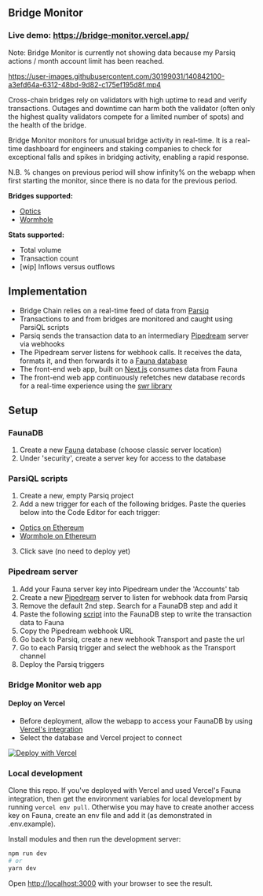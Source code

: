 ## Bridge Monitor

### Live demo: https://bridge-monitor.vercel.app/

Note: Bridge Monitor is currently not showing data because my Parsiq actions / month account limit has been reached.

https://user-images.githubusercontent.com/30199031/140842100-a3efd64a-6312-48bd-9d82-c175ef195d8f.mp4

Cross-chain bridges rely on validators with high uptime to read and verify transactions. Outages and downtime can harm both the validator (often only the highest quality validators compete for a limited number of spots) and the health of the bridge.

Bridge Monitor monitors for unusual bridge activity in real-time. It is a real-time dashboard for engineers and staking companies to check for exceptional falls and spikes in bridging activity, enabling a rapid response.

N.B. % changes on previous period will show infinity% on the webapp when first starting the monitor, since there is no data for the previous period.

**Bridges supported:**
- [Optics](https://docs.celo.org/celo-codebase/protocol/optics)
- [Wormhole](https://wormholebridge.com/)

**Stats supported:**

- Total volume
- Transaction count
- [wip] Inflows versus outflows


## Implementation
- Bridge Chain relies on a real-time feed of data from [Parsiq](https://www.parsiq.net/en/)
- Transactions to and from bridges are monitored and caught using ParsiQL scripts
- Parsiq sends the transaction data to an intermediary [Pipedream](https://pipedream.com/) server via webhooks
- The Pipedream server listens for webhook calls. It receives the data, formats it, and then forwards it to a [Fauna database](https://fauna.com/)
- The front-end web app, built on [Next.js](https://nextjs.org/) consumes data from Fauna
- The front-end web app continuously refetches new database records for a real-time experience using the [swr library](https://swr.vercel.app/)

## Setup

### FaunaDB
1. Create a new [Fauna](https://fauna.com/) database (choose classic server location)
2. Under 'security', create a server key for access to the database

### ParsiQL scripts
1. Create a new, empty Parsiq project
2. Add a new trigger for each of the following bridges. Paste the queries below into the Code Editor for each trigger:
- [Optics on Ethereum](https://gist.github.com/karlxlee/d02fcca5a1dceba2d3ed601506b50ea6)
- [Wormhole on Ethereum](https://gist.github.com/karlxlee/c2a0a2a7b75e3fb1fd81659f5972ad23)
3. Click save (no need to deploy yet)

### Pipedream server
1. Add your Fauna server key into Pipedream under the 'Accounts' tab
2. Create a new [Pipedream](https://pipedream.com/) server to listen for webhook data from Parsiq
3. Remove the default 2nd step. Search for a FaunaDB step and add it
4. Paste the following [script](https://gist.github.com/karlxlee/ba6ef62f9fb858c0359d7c6fe9a17507) into the FaunaDB step to write the transaction data to Fauna
5. Copy the Pipedream webhook URL
6. Go back to Parsiq, create a new webhook Transport and paste the url
7. Go to each Parsiq trigger and select the webhook as the Transport channel
8. Deploy the Parsiq triggers

### Bridge Monitor web app

#### Deploy on Vercel

- Before deployment, allow the webapp to access your FaunaDB by using [Vercel's integration](https://vercel.com/integrations/fauna)
- Select the database and Vercel project to connect

[![Deploy with Vercel](https://vercel.com/button)](https://vercel.com/new/clone?repository-url=https%3A%2F%2Fgithub.com%2Fkarlxlee%2Fbridge-monitor)


### Local development
Clone this repo. If you've deployed with Vercel and used Vercel's Fauna integration, then get the environment variables for local development by running `vercel env pull`. Otherwise you may have to create another access key on Fauna, create an env file and add it (as demonstrated in .env.example).

Install modules and then run the development server:

```bash
npm run dev
# or
yarn dev
```

Open [http://localhost:3000](http://localhost:3000) with your browser to see the result.

